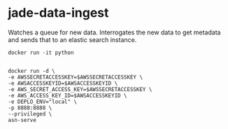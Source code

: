# jade-data-ingest

Watches a queue for new data.
Interrogates the new data to get metadata and sends that to an elastic search instance.

```
docker run -it python


docker run -d \
-e AWSSECRETACCESSKEY=$AWSSECRETACCESSKEY \
-e AWSACCESSKEYID=$AWSACCESSKEYID \
-e AWS_SECRET_ACCESS_KEY=$AWSSECRETACCESSKEY \
-e AWS_ACCESS_KEY_ID=$AWSACCESSKEYID \
-e DEPLO_ENV="local" \
-p 8888:8888 \
--privileged \
asn-serve
```

